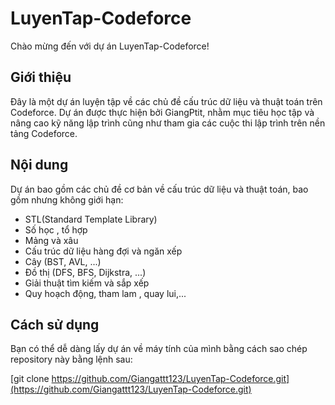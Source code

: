 # LuyenTap-Codeforce

Chào mừng đến với dự án LuyenTap-Codeforce!

## Giới thiệu

Đây là một dự án luyện tập về các chủ đề cấu trúc dữ liệu và thuật toán trên Codeforce. Dự án được thực hiện bởi GiangPtit, nhằm mục tiêu học tập và nâng cao kỹ năng lập trình cũng như tham gia các cuộc thi lập trình trên nền tảng Codeforce.

## Nội dung

Dự án bao gồm các chủ đề cơ bản về cấu trúc dữ liệu và thuật toán, bao gồm nhưng không giới hạn:
- STL(Standard Template Library)
- Số học , tổ hợp
- Mảng và xâu
- Cấu trúc dữ liệu hàng đợi và ngăn xếp
- Cây (BST, AVL, ...)
- Đồ thị (DFS, BFS, Dijkstra, ...)
- Giải thuật tìm kiếm và sắp xếp
- Quy hoạch động, tham lam , quay lui,...

## Cách sử dụng

Bạn có thể dễ dàng lấy dự án về máy tính của mình bằng cách sao chép repository này bằng lệnh sau:

[git clone https://github.com/Giangattt123/LuyenTap-Codeforce.git](https://github.com/Giangattt123/LuyenTap-Codeforce.git)
